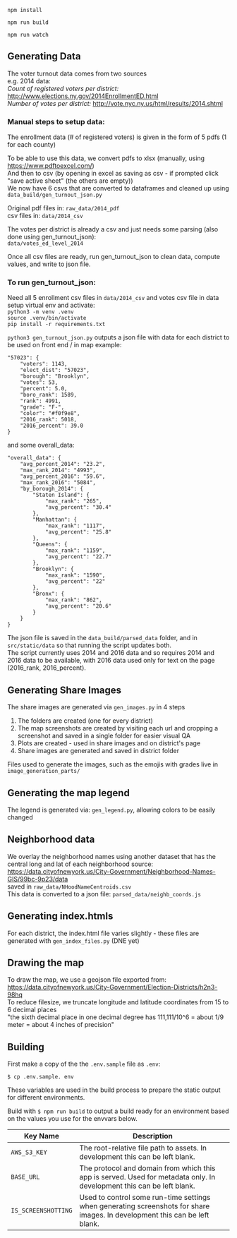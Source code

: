 `npm install`

`npm run build`

`npm run watch`

## Generating Data

The voter turnout data comes from two sources<br/>
e.g. 2014 data:<br/>
*Count of registered voters per district:* http://www.elections.ny.gov/2014EnrollmentED.html<br/>
*Number of votes per district:*  http://vote.nyc.ny.us/html/results/2014.shtml

### Manual steps to setup data:
The enrollment data (# of registered voters) is given in the form of 5 pdfs (1 for each county)

To be able to use this data, we convert pdfs to xlsx (manually, using https://www.pdftoexcel.com/)<br/>
And then to csv (by opening in excel as saving as csv - if prompted click "save active sheet" (the others are empty))<br/>
We now have 6 csvs that are converted to dataframes and cleaned up using `data_build/gen_turnout_json.py`

Original pdf files in: `raw_data/2014_pdf`<br/>
csv files in: `data/2014_csv`

The votes per district is already a csv and just needs some parsing (also done using gen_turnout_json):<br/>
`data/votes_ed_level_2014`

Once all csv files are ready, run gen_turnout_json to clean data, compute values, and write to json file.


### To run gen_turnout_json:
Need all 5 enrollment csv files in `data/2014_csv` and votes csv file in data<br/>
setup virtual env and activate:<br/>
`python3 -m venv .venv`<br/>
`source .venv/bin/activate`<br/>
`pip install -r requirements.txt`<br/>

`python3 gen_turnout_json.py`
outputs a json file with data for each district to be used on front end / in map
example:
```
"57023": {
    "voters": 1143,
    "elect_dist": "57023",
    "borough": "Brooklyn",
    "votes": 53,
    "percent": 5.0,
    "boro_rank": 1589,
    "rank": 4991,
    "grade": "F-",
    "color": "#f0f9e8",
    "2016_rank": 5018,
    "2016_percent": 39.0
}
```
and some overall_data:
```
"overall_data": {
    "avg_percent_2014": "23.2",
    "max_rank_2014": "4993",
    "avg_percent_2016": "59.6",
    "max_rank_2016": "5084",
    "by_borough_2014": {
        "Staten Island": {
            "max_rank": "265",
            "avg_percent": "30.4"
        },
        "Manhattan": {
            "max_rank": "1117",
            "avg_percent": "25.8"
        },
        "Queens": {
            "max_rank": "1159",
            "avg_percent": "22.7"
        },
        "Brooklyn": {
            "max_rank": "1590",
            "avg_percent": "22"
        },
        "Bronx": {
            "max_rank": "862",
            "avg_percent": "20.6"
        }
    }
}
```

The json file is saved in the `data_build/parsed_data` folder, and in `src/static/data` so that running the script updates both.<br/>
The script currently uses 2014 and 2016 data and so requires 2014 and 2016 data to be available,
with 2016 data used only for text on the page (2016_rank, 2016_percent).


## Generating Share Images
The share images are generated via `gen_images.py` in 4 steps
1. The folders are created (one for every district)
2. The map screenshots are created by visiting each url and cropping a screenshot and
saved in a single folder for easier visual QA
3. Plots are created - used in share images and on district's page
4. Share images are generated and saved in district folder

Files used to generate the images, such as the emojis with grades live in `image_generation_parts/`

## Generating the map legend
The legend is generated via: `gen_legend.py`, allowing colors to be easily changed


## Neighborhood data
We overlay the neighborhood names using another dataset that has the central long and lat of each neighborhood
source: https://data.cityofnewyork.us/City-Government/Neighborhood-Names-GIS/99bc-9p23/data <br/>
saved in `raw_data/NHoodNameCentroids.csv`<br/>
This data is converted to a json file:
`parsed_data/neighb_coords.js`


## Generating index.htmls
For each district, the index.html file varies slightly - these files are generated with `gen_index_files.py`
(DNE yet)

## Drawing the map
To draw the map, we use a geojson file exported from: https://data.cityofnewyork.us/City-Government/Election-Districts/h2n3-98hq<br/>
To reduce filesize, we truncate longitude and latitude coordinates from 15 to 6 decimal places<br/>
"the sixth decimal place in one decimal degree has 111,111/10^6 = about 1/9 meter = about 4 inches of precision"

## Building

First make a copy of the the `.env.sample` file as `.env`:
```
$ cp .env.sample. env
```

These variables are used in the build process to prepare the static output for different environments.

Build with `$ npm run build` to output a build ready for an environment based on the values you use for the envvars below.

Key Name | Description
--- | ---
`AWS_S3_KEY` | The root-relative file path to assets. In development this can be left blank.
`BASE_URL` | The protocol and domain from which this app is served. Used for metadata only. In development this can be left blank.
`IS_SCREENSHOTTING` | Used to control some run-time settings when generating screenshots for share images. In development this can be left blank.
